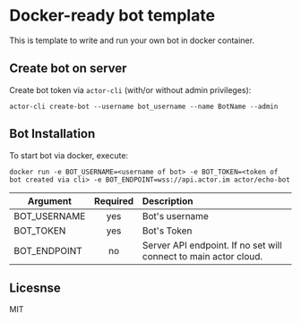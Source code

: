 # Docker-ready bot template

This is template to write and run your own bot in docker container.

## Create bot on server

Create bot token via `actor-cli` (with/or without admin privileges):

```
actor-cli create-bot --username bot_username --name BotName --admin
```

## Bot Installation

To start bot via docker, execute:

```
docker run -e BOT_USERNAME=<username of bot> -e BOT_TOKEN=<token of bot created via cli> -e BOT_ENDPOINT=wss://api.actor.im actor/echo-bot
```

| Argument        | Required           | Description  |
| ----------- |:-------------:| :-----|
| BOT_USERNAME      | yes | Bot's username |
| BOT_TOKEN      | yes      | Bot's Token |
| BOT_ENDPOINT | no      | Server API endpoint. If no set will connect to main actor cloud. |

## Licesnse

MIT

